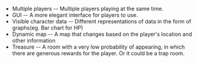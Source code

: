 * Multiple players -- Multiple players playing at the same time.
* GUI -- A more elegant interface for players to use.
* Visible character data -- Different representations of data in the form of graphs(eg. Bar chart for HP)
* Dynamic map -- A map that changes based on the player's location and other information
* Treasure -- A room with a very low probability of appearing, in which there are generous rewards for the player. Or it could be a trap room.